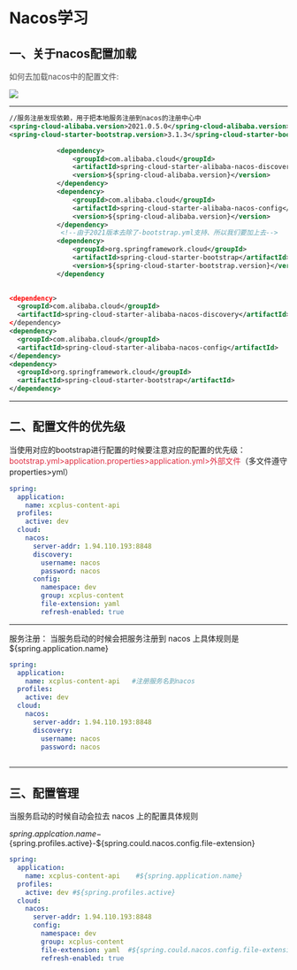 # Nacos学习

## 一、关于nacos配置加载

<font style="color:rgb(77, 77, 77);">如何去加载nacos中的配置文件:</font>

![](https://cdn.nlark.com/yuque/0/2024/png/43514497/1724320811389-98998e26-f6b6-441f-a9d5-ff1331dfd713.png)

---

```xml
//服务注册发现依赖，用于把本地服务注册到nacos的注册中心中
<spring-cloud-alibaba.version>2021.0.5.0</spring-cloud-alibaba.version>
<spring-cloud-starter-bootstrap.version>3.1.3</spring-cloud-starter-bootstrap.version>

            <dependency>
                <groupId>com.alibaba.cloud</groupId>
                <artifactId>spring-cloud-starter-alibaba-nacos-discovery</artifactId>
                <version>${spring-cloud-alibaba.version}</version>
            </dependency>
            <dependency>
                <groupId>com.alibaba.cloud</groupId>
                <artifactId>spring-cloud-starter-alibaba-nacos-config</artifactId>
                <version>${spring-cloud-alibaba.version}</version>
            </dependency>
             <!--由于2021版本去除了-bootstrap.yml支持、所以我们要加上去-->
            <dependency>
                <groupId>org.springframework.cloud</groupId>
                <artifactId>spring-cloud-starter-bootstrap</artifactId>
                <version>${spring-cloud-starter-bootstrap.version}</version>
            </dependency
              

<dependency>
  <groupId>com.alibaba.cloud</groupId>
  <artifactId>spring-cloud-starter-alibaba-nacos-discovery</artifactId>
</dependency>
<dependency>
  <groupId>com.alibaba.cloud</groupId>
  <artifactId>spring-cloud-starter-alibaba-nacos-config</artifactId>
</dependency>
<dependency>
  <groupId>org.springframework.cloud</groupId>
  <artifactId>spring-cloud-starter-bootstrap</artifactId>
</dependency>
```

---

## 二、配置文件的优先级

当使用对应的bootstrap进行配置的时候要注意对应的配置的优先级：<font style="color:#DF2A3F;">bootstrap.yml>application.properties>application.yml>外部文件</font>（多文件遵守properties>yml）

```yaml
spring:
  application:
    name: xcplus-content-api
  profiles:
    active: dev
  cloud:
    nacos:
      server-addr: 1.94.110.193:8848
      discovery:
        username: nacos
        password: nacos
      config:
        namespace: dev
        group: xcplus-content
        file-extension: yaml
        refresh-enabled: true
```

---

服务注册： 当服务启动的时候会把服务注册到 nacos 上具体规则是${spring.application.name}

```yaml
spring:
  application:
    name: xcplus-content-api   #注册服务名到nacos
  profiles:
    active: dev
  cloud:
    nacos:
      server-addr: 1.94.110.193:8848
      discovery:
        username: nacos
        password: nacos
    
```

---

## 三、配置管理

当服务启动的时候自动会拉去 nacos 上的配置具体规则

${spring.applcation.name}-${spring.profiles.active}-${spring.could.nacos.config.file-extension}

```yaml
spring:
  application:
    name: xcplus-content-api	#${spring.application.name}
  profiles:
    active: dev #${spring.profiles.active}
  cloud:
    nacos:
      server-addr: 1.94.110.193:8848
      config:
        namespace: dev
        group: xcplus-content
        file-extension: yaml  #${spring.could.nacos.config.file-extension}
        refresh-enabled: true
```

